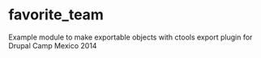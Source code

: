 favorite_team
=============

Example module to make exportable objects with ctools export plugin for Drupal Camp Mexico 2014
